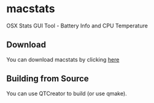 # macstats
OSX Stats GUI Tool - Battery Info and CPU Temperature

## Download
You can download macstats by clicking [here](https://github.com/daryalmurat/macstats/releases/download/v0.9-beta.1/macstats.zip)

## Building from Source

You can use QTCreator to build (or use qmake).


